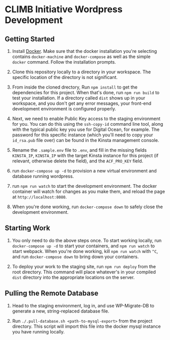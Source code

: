 # CLIMB Initiative Wordpress Development

## Getting Started

1. Install [Docker](https://docs.docker.com/engine/installation/). Make sure that the docker installation you're selecting contains `docker-machine` and `docker-compose` as well as the simple `docker` command. Follow the installation prompts.

2. Clone this repository locally to a directory in your workspace. The specific location of the directory is not significant.

3. From inside the cloned drectory, Run `npm install` to get the dependencies for this project. When that's done, run `npm run build` to test your installation. If a directory called `dist` shows up in your workspace, and you don't get any error messages, your front-end development environment is configured properly.

4. Next, we need to enable Public Key access to the staging environment for you. You can do this using the `ssh-copy-id` command line tool, along with the typical public key you use for Digital Ocean, for example. The password for this specific instance (which you'll need to copy your `id_rsa.pub` file over) can be found in the Kinsta management console.

5. Rename the `.sample.env` file to `.env`, and fill in the missing fields `KINSTA_IP`, `KINSTA_IP` with the target Kinsta instance for this project (if relevant, otherwise delete the field), and the `ACF_PRO_KEY` field.

6. run `docker-compose up -d` to provision a new virtual environment and database running wordpress.

7. run `npm run watch` to start the development environment. The docker container will watch for changes as you make them, and reload the page at `http://localhost:8080`.

8. When you're done working, run `docker-compose down` to safely close the development environment.


## Starting Work

1. You only need to do the above steps once. To start working locally, run `docker-compose up -d` to start your containers, and `npm run watch` to start webpack. When you're done working, kill `npm run watch` with `^C`, and run `docker-compose down` to bring down your containers.

2. To deploy your work to the staging site, run `npm run deploy` from the root directory. This command will place whatever's in your compiled `dist` directory into the appropriate locations on the server.


## Pulling the Remote Database

1. Head to the staging environment, log in, and use WP-Migrate-DB to generate a new, string-replaced database file.

2. Run `./.pull-database.sh <path-to-mysql-export>` from the project directory. This script will import this file into the docker mysql instance you have running locally.
